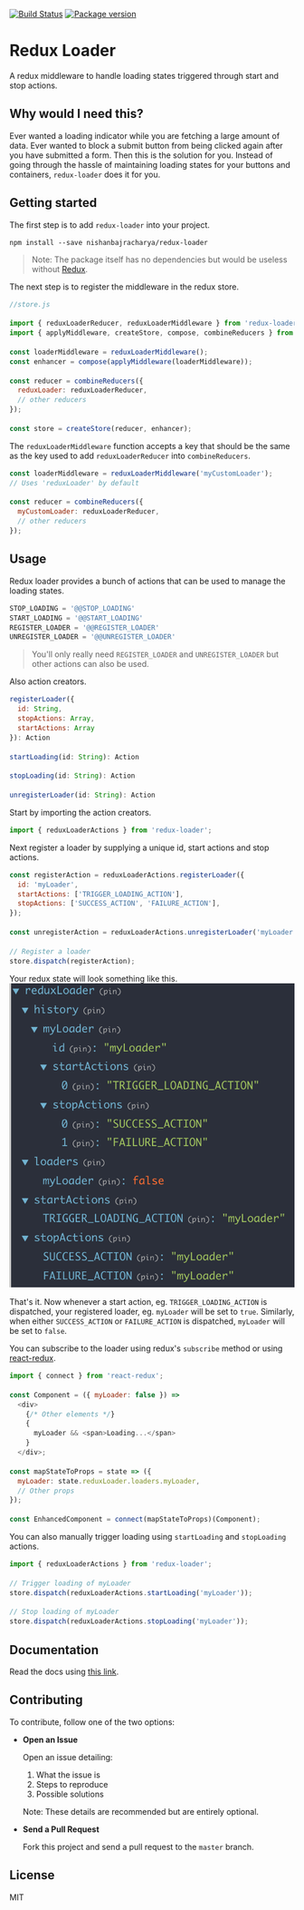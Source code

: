 [![Build Status](https://travis-ci.org/nishanbajracharya/redux-loader.svg?branch=master)](https://travis-ci.org/nishanbajracharya/redux-loader)
[![Package version](https://img.shields.io/badge/version-0.1.3-green.svg)](https://github.com/nishanbajracharya/redux-loader)


# Redux Loader
A redux middleware to handle loading states triggered through start and stop actions.

## Why would I need this?
Ever wanted a loading indicator while you are fetching a large amount of data. Ever wanted to block a submit button from being clicked again after you have submitted a form. Then this is the solution for you. Instead of going through the hassle of maintaining loading states for your buttons and containers, `redux-loader` does it for you.

## Getting started
The first step is to add `redux-loader` into your project.

```
npm install --save nishanbajracharya/redux-loader
```

> Note: The package itself has no dependencies but would be useless without [Redux](https://redux.js.org/).

The next step is to register the middleware in the redux store.

```js
//store.js

import { reduxLoaderReducer, reduxLoaderMiddleware } from 'redux-loader';
import { applyMiddleware, createStore, compose, combineReducers } from 'redux';

const loaderMiddleware = reduxLoaderMiddleware();
const enhancer = compose(applyMiddleware(loaderMiddleware));

const reducer = combineReducers({
  reduxLoader: reduxLoaderReducer,
  // other reducers
});

const store = createStore(reducer, enhancer);
```

The `reduxLoaderMiddleware` function accepts a key that should be the same as the key used to add `reduxLoaderReducer` into `combineReducers`.

```js
const loaderMiddleware = reduxLoaderMiddleware('myCustomLoader');
// Uses 'reduxLoader' by default

const reducer = combineReducers({
  myCustomLoader: reduxLoaderReducer,
  // other reducers
});
```

## Usage
Redux loader provides a bunch of actions that can be used to manage the loading states.

```js
STOP_LOADING = '@@STOP_LOADING'
START_LOADING = '@@START_LOADING'
REGISTER_LOADER = '@@REGISTER_LOADER'
UNREGISTER_LOADER = '@@UNREGISTER_LOADER'
```
> You'll only really need `REGISTER_LOADER` and `UNREGISTER_LOADER` but other actions can also be used.

Also action creators.

```js
registerLoader({
  id: String,
  stopActions: Array,
  startActions: Array
}): Action

startLoading(id: String): Action

stopLoading(id: String): Action

unregisterLoader(id: String): Action
```

Start by importing the action creators.

```js
import { reduxLoaderActions } from 'redux-loader';
```

Next register a loader by supplying a unique id, start actions and stop actions.

```js
const registerAction = reduxLoaderActions.registerLoader({
  id: 'myLoader',
  startActions: ['TRIGGER_LOADING_ACTION'],
  stopActions: ['SUCCESS_ACTION', 'FAILURE_ACTION'],
});

const unregisterAction = reduxLoaderActions.unregisterLoader('myLoader');

// Register a loader
store.dispatch(registerAction);
```
Your redux state will look something like this.
![Redux Loader State](example-state.png "Redux Loader State")

That's it. Now whenever a start action, eg. `TRIGGER_LOADING_ACTION` is dispatched, your registered loader, eg. `myLoader` will be set to `true`. Similarly, when either `SUCCESS_ACTION` or `FAILURE_ACTION` is dispatched, `myLoader` will be set to `false`.

You can subscribe to the loader using redux's `subscribe` method or using [react-redux](https://github.com/reactjs/react-redux).

```js
import { connect } from 'react-redux';

const Component = ({ myLoader: false }) =>
  <div>
    {/* Other elements */}
    {
      myLoader && <span>Loading...</span>
    }
  </div>;

const mapStateToProps = state => ({
  myLoader: state.reduxLoader.loaders.myLoader,
  // Other props
});

const EnhancedComponent = connect(mapStateToProps)(Component);
```

You can also manually trigger loading using `startLoading` and `stopLoading` actions.

```js
import { reduxLoaderActions } from 'redux-loader';

// Trigger loading of myLoader
store.dispatch(reduxLoaderActions.startLoading('myLoader'));

// Stop loading of myLoader
store.dispatch(reduxLoaderActions.stopLoading('myLoader'));
```

## Documentation
Read the docs using [this link](https://nishanbajracharya.github.io/redux-loader/).

## Contributing
To contribute, follow one of the two options:

- **Open an Issue**

  Open an issue detailing:
  1. What the issue is
  2. Steps to reproduce
  3. Possible solutions

  Note: These details are recommended but are entirely optional.

- **Send a Pull Request**

  Fork this project and send a pull request to the `master` branch.

## License
MIT
